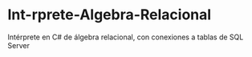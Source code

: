# Int-rprete-Algebra-Relacional
Intérprete en C# de álgebra relacional, con conexiones a tablas de SQL Server
